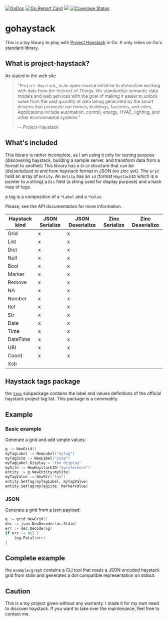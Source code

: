 [![GoDoc](https://godoc.org/github.com/owulveryck/gohaystack?status.svg)](https://pkg.go.dev/github.com/owulveryck/gohaystack?tab=doc) [![Go Report Card](https://goreportcard.com/badge/github.com/owulveryck/gohaystack)](https://goreportcard.com/report/github.com/owulveryck/gohaystack)
![](https://github.com/owulveryck/gohaystack/workflows/Go/badge.svg)
[![Coverage Status](https://coveralls.io/repos/github/owulveryck/gohaystack/badge.svg?branch=master)](https://coveralls.io/github/owulveryck/gohaystack?branch=master)

# gohaystack

This is a toy library to play with [Project Haystack](https://project-haystack.org/) in Go. It only relies on Go's standard library.

## What is project-haystack?

As stated in the web site

> "`Project Haystack`_ is an open-source initiative to streamline
> working with data from the Internet of Things. We standardize
> semantic data models and web services with the goal of making
> it easier to unlock value from the vast quantity of data being
> generated by the smart devices that permeate our homes, buildings,
> factories, and cities. Applications include automation, control,
> energy, HVAC, lighting, and other environmental systems."
>
> -- Project-Haystack

## What's included

This library is rather incomplete, as I am using it only for testing purpose (discovering haystack, building a sample server, and transform data from a format to another)
This library has a `Grid` structure that can be (de)serialized to and from haystack format in JSON (no zinc yet).
The `Grid`  hold an array of `Entity`.
An `Entity` has an `id` (format `HaystackID` which is a pointer to a string) a `Dis` field (a string used for display purpose) and a hash map of tags.

a tag is a composition of a `*Label` and a `*Value`

Please, see the API documentation for more information.

| Haystack kind | JSON Serialize | JSON Deserialize | Zinc Serialize | Zinc Deserialize |
|---------------|----------------|------------------|----------------|------------------|
| Grid          | x              | x                |                |                  |
| List          | x              | x                |                |                  |
| Dict          | x              | x                |                |                  |
| Null          | x              | x                |                |                  |
| Bool          | x              | x                |                |                  |
| Marker        | x              | x                |                |                  |
| Remove        | x              | x                |                |                  |
| NA            | x              | x                |                |                  |
| Number        | x              | x                |                |                  |
| Ref           | x              | x                |                |                  |
| Str           | x              | x                |                |                  |
| Date          | x              | x                |                |                  |
| Time          | x              | x                |                |                  |
| DateTime      | x              | x                |                |                  |
| URI           | x              | x                |                |                  |
| Coord         | x              | x                |                |                  |
| Xstr          |                |                  |                |                  |

## Haystack tags package

the [`tags`](tags) subpackage contains the label and values definitions of the official haystack project tag list. This package is a commodity.

## Example

### Basic example

Generate a grid and add simple values:

```go
g := NewGrid()
myTagLabel := NewLabel("mytag")
myTagSite := NewLabel("site")
myTagLabel.Display = "the display"
mySite := NewHaystackID("myreference")
entity := g.NewEntity(mySite)
myTagValue := NewStr("foo")
entity.SetTag(myTagLabel, myTagValue)
entity.SetTag(myTagSite, MarkerValue)
```

### JSON

Generate a grid from a json payload:
```go
g := grid.NewGrid()
dec := json.NewDecoder(os.Stdin)
err := dec.Decode(&g)
if err != nil {
    log.Fatal(err)
}
```

## Complete example

the `example/graph` contains a CLI tool that reads a JSON encoded haystack grid from stdin and generates a dot compatible representation on stdout.

## Caution

This is a toy project given without any warranty. I made it for my own need to discover haystack.
If you want to take over the maintenance, feel free to contact me.
